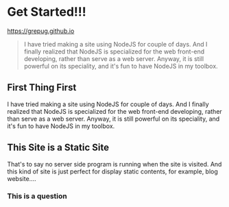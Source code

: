 # Get Started!!!

<https://grepug.github.io>

>I have tried making a site using NodeJS for couple of days. And I finally realized that NodeJS is specialized for the web front-end developing, rather than serve as a web server. Anyway, it is still powerful on its speciality, and it's fun to have NodeJS in my toolbox.

## First Thing First

I have tried making a site using NodeJS for couple of days. And I finally realized that NodeJS is specialized for the web front-end developing, rather than serve as a web server. Anyway, it is still powerful on its speciality, and it's fun to have NodeJS in my toolbox.

## This Site is a Static Site

That's to say no server side program is running when the site is visited. And this kind of site is just perfect for display static contents, for example, blog website....

### This is a question
